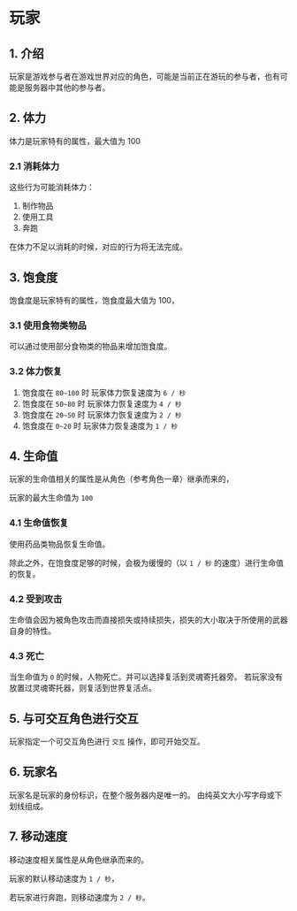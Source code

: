 # 玩家

## 1. 介绍

玩家是游戏参与者在游戏世界对应的角色，可能是当前正在游玩的参与者，也有可能是服务器中其他的参与者。

## 2. 体力

体力是玩家特有的属性，最大值为 100

### 2.1 消耗体力

这些行为可能消耗体力：

1. 制作物品
2. 使用工具
3. 奔跑

在体力不足以消耗的时候，对应的行为将无法完成。

## 3. 饱食度

饱食度是玩家特有的属性，饱食度最大值为 100，

### 3.1 使用食物类物品

可以通过使用部分食物类的物品来增加饱食度。

### 3.2 体力恢复

1. 饱食度在 `80~100` 时 玩家体力恢复速度为 `6 / 秒`
2. 饱食度在 `50~80` 时 玩家体力恢复速度为 `4 / 秒`
3. 饱食度在 `20~50` 时 玩家体力恢复速度为 `2 / 秒`
4. 饱食度在 `0~20` 时 玩家体力恢复速度为 `1 / 秒`

## 4. 生命值

玩家的生命值相关的属性是从角色（参考角色一章）继承而来的，

玩家的最大生命值为 `100`

### 4.1 生命值恢复

使用药品类物品恢复生命值。

除此之外，在饱食度足够的时候，会极为缓慢的（以 `1 / 秒` 的速度）进行生命值的恢复。

### 4.2 受到攻击

生命值会因为被角色攻击而直接损失或持续损失，损失的大小取决于所使用的武器自身的特性。

### 4.3 死亡

当生命值为 `0` 的时候，人物死亡。并可以选择复活到灵魂寄托器旁。
若玩家没有放置过灵魂寄托器，则复活到世界复活点。

## 5. 与可交互角色进行交互

玩家指定一个可交互角色进行 `交互` 操作，即可开始交互。

## 6. 玩家名

玩家名是玩家的身份标识，在整个服务器内是唯一的。
由纯英文大小写字母或下划线组成。

## 7. 移动速度

移动速度相关属性是从角色继承而来的。

玩家的默认移动速度为 `1 / 秒`，

若玩家进行奔跑，则移动速度为 `2 / 秒`。
